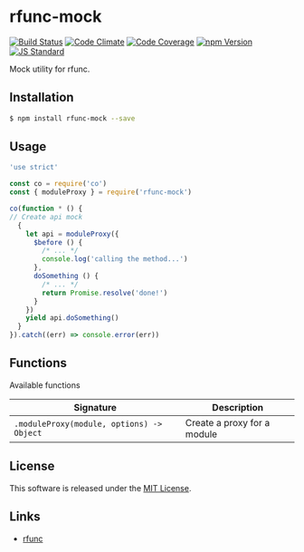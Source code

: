 rfunc-mock
==========

<!---
This file is generated by ape-tmpl. Do not update manually.
--->

<!-- Badge Start -->
<a name="badges"></a>

[![Build Status][bd_travis_shield_url]][bd_travis_url]
[![Code Climate][bd_codeclimate_shield_url]][bd_codeclimate_url]
[![Code Coverage][bd_codeclimate_coverage_shield_url]][bd_codeclimate_url]
[![npm Version][bd_npm_shield_url]][bd_npm_url]
[![JS Standard][bd_standard_shield_url]][bd_standard_url]

[bd_repo_url]: https://github.com/rfunc-labo/rfunc-mock
[bd_travis_url]: http://travis-ci.org/rfunc-labo/rfunc-mock
[bd_travis_shield_url]: http://img.shields.io/travis/rfunc-labo/rfunc-mock.svg?style=flat
[bd_travis_com_url]: http://travis-ci.com/rfunc-labo/rfunc-mock
[bd_travis_com_shield_url]: https://api.travis-ci.com/rfunc-labo/rfunc-mock.svg?token=
[bd_license_url]: https://github.com/rfunc-labo/rfunc-mock/blob/master/LICENSE
[bd_codeclimate_url]: http://codeclimate.com/github/rfunc-labo/rfunc-mock
[bd_codeclimate_shield_url]: http://img.shields.io/codeclimate/github/rfunc-labo/rfunc-mock.svg?style=flat
[bd_codeclimate_coverage_shield_url]: http://img.shields.io/codeclimate/coverage/github/rfunc-labo/rfunc-mock.svg?style=flat
[bd_gemnasium_url]: https://gemnasium.com/rfunc-labo/rfunc-mock
[bd_gemnasium_shield_url]: https://gemnasium.com/rfunc-labo/rfunc-mock.svg
[bd_npm_url]: http://www.npmjs.org/package/rfunc-mock
[bd_npm_shield_url]: http://img.shields.io/npm/v/rfunc-mock.svg?style=flat
[bd_standard_url]: http://standardjs.com/
[bd_standard_shield_url]: https://img.shields.io/badge/code%20style-standard-brightgreen.svg

<!-- Badge End -->


<!-- Description Start -->
<a name="description"></a>

Mock utility for rfunc.

<!-- Description End -->


<!-- Overview Start -->
<a name="overview"></a>



<!-- Overview End -->


<!-- Sections Start -->
<a name="sections"></a>

<!-- Section from "doc/guides/01.Installation.md.hbs" Start -->

<a name="section-doc-guides-01-installation-md"></a>

Installation
-----

```bash
$ npm install rfunc-mock --save
```


<!-- Section from "doc/guides/01.Installation.md.hbs" End -->

<!-- Section from "doc/guides/02.Usage.md.hbs" Start -->

<a name="section-doc-guides-02-usage-md"></a>

Usage
---------

```javascript
'use strict'

const co = require('co')
const { moduleProxy } = require('rfunc-mock')

co(function * () {
// Create api mock
  {
    let api = moduleProxy({
      $before () {
        /* ... */
        console.log('calling the method...')
      },
      doSomething () {
        /* ... */
        return Promise.resolve('done!')
      }
    })
    yield api.doSomething()
  }
}).catch((err) => console.error(err))

```


<!-- Section from "doc/guides/02.Usage.md.hbs" End -->

<!-- Section from "doc/guides/03.Functions.md.hbs" Start -->

<a name="section-doc-guides-03-functions-md"></a>

Functions
---------

Available functions

| Signature | Description |
| ---- | ----------- |
| `.moduleProxy(module, options) -> Object` | Create a proxy for a module |


<!-- Section from "doc/guides/03.Functions.md.hbs" End -->


<!-- Sections Start -->


<!-- LICENSE Start -->
<a name="license"></a>

License
-------
This software is released under the [MIT License](https://github.com/rfunc-labo/rfunc-mock/blob/master/LICENSE).

<!-- LICENSE End -->


<!-- Links Start -->
<a name="links"></a>

Links
------

+ [rfunc][rfunc_url]

[rfunc_url]: https://github.com/rfunc-labo/rfunc

<!-- Links End -->
